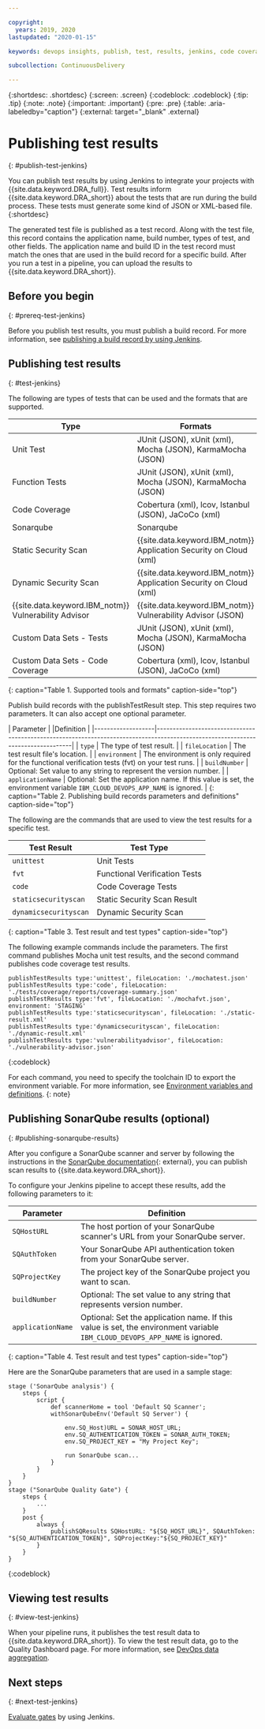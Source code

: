 ```yaml
---

copyright:
  years: 2019, 2020
lastupdated: "2020-01-15"

keywords: devops insights, publish, test, results, jenkins, code coverage, tests, verification, app, sonarqube, dashboard

subcollection: ContinuousDelivery

---
```


{:shortdesc: .shortdesc}
{:screen: .screen}
{:codeblock: .codeblock}
{:tip: .tip}
{:note: .note}
{:important: .important}
{:pre: .pre}
{:table: .aria-labeledby="caption"}
{:external: target="_blank" .external}

# Publishing test results
{: #publish-test-jenkins}

You can publish test results by using Jenkins to integrate your projects with {{site.data.keyword.DRA_full}}. Test results inform {{site.data.keyword.DRA_short}} about the tests that are run during the build process. These tests must generate some kind of JSON or XML-based file. 
{:shortdesc}

The generated test file is published as a test record. Along with the test file, this record contains the application name, build number, types of test, and other fields. The application name and build ID in the test record must match the ones that are used in the build record for a specific build. After you run a test in a pipeline, you can upload the results to {{site.data.keyword.DRA_short}}.

## Before you begin
{: #prereq-test-jenkins}

Before you publish test results, you must publish a build record. For more information, see [publishing a build record by using Jenkins](/docs/ContinuousDelivery?topic=ContinuousDelivery-publish-build-jenkins).


## Publishing test results
{: #test-jenkins}

The following are types of tests that can be used and the formats that are supported. 

| Type                                                 | Formats                                                            | 
|------------------------------------------------------|--------------------------------------------------------------------|
| Unit Test                                            | JUnit (JSON), xUnit (xml), Mocha (JSON), KarmaMocha (JSON)         | 
| Function Tests                                       | JUnit (JSON), xUnit (xml), Mocha (JSON), KarmaMocha (JSON)         | 
| Code Coverage                                        | Cobertura (xml), lcov, Istanbul (JSON), JaCoCo (xml)               |
| Sonarqube                                            | Sonarqube                                                          |
| Static Security Scan                                 | {{site.data.keyword.IBM_notm}} Application Security on Cloud (xml) |
| Dynamic Security Scan                                | {{site.data.keyword.IBM_notm}} Application Security on Cloud (xml) |
| {{site.data.keyword.IBM_notm}} Vulnerability Advisor | {{site.data.keyword.IBM_notm}} Vulnerability Advisor (JSON)        |
| Custom Data Sets - Tests                             | JUnit (JSON), xUnit (xml), Mocha (JSON), KarmaMocha (JSON)         |
| Custom Data Sets - Code Coverage                     | Cobertura (xml), lcov, Istanbul (JSON), JaCoCo (xml)               |
{: caption="Table 1. Supported tools and formats" caption-side="top"}

Publish build records with the publishTestResult step. This step requires two parameters. It can also accept one optional parameter.

| Parameter         | |Definition                                                                                                                     |
|-------------------|---------------------------------------------------------------------------------------------------------------------------------|
| `type`            | The type of test result.                                                                                                        |
| `fileLocation`    | The test result file's location.                                                                                                |
| `environment`     | The environment is only required for the functional verification tests (fvt) on your test runs.                                 |
| `buildNumber`     | Optional: Set value to any string to represent the version number.                                                              |
| `applicationName` | Optional: Set the application name. If this value is set, the environment variable `IBM_CLOUD_DEVOPS_APP_NAME` is ignored. |
{: caption="Table 2. Publishing build records parameters and definitions" caption-side="top"}

The following are the commands that are used to view the test results for a specific test. 

| Test Result           | Test Type                     |
|-----------------------|-------------------------------|
| `unittest`            | Unit Tests                    |
| `fvt`                 | Functional Verification Tests |
| `code`                | Code Coverage Tests           |
| `staticsecurityscan`  | Static Security Scan Result   | 
| `dynamicsecurityscan` | Dynamic Security Scan         | 
{: caption="Table 3. Test result and test types" caption-side="top"}

The following example commands include the parameters. The first command publishes Mocha unit test results, and the second command publishes code coverage test results.
```
publishTestResults type:'unittest', fileLocation: './mochatest.json'
publishTestResults type:'code', fileLocation: './tests/coverage/reports/coverage-summary.json'
publishTestResults type:'fvt', fileLocation: './mochafvt.json', environment: 'STAGING'
publishTestResults type:'staticsecurityscan', fileLocation: './static-result.xml'
publishTestResults type:'dynamicsecurityscan', fileLocation: './dynamic-result.xml'
publishTestResults type:'vulnerabilityadvisor', fileLocation: './vulnerability-advisor.json'
```
{:codeblock}

For each command, you need to specify the toolchain ID to export the environment variable. For more information, see [Environment variables and definitions](/docs/ContinuousDelivery?topic=ContinuousDelivery-publish-build-jenkins). 
{: note} 


## Publishing SonarQube results (optional)
{: #publishing-sonarqube-results}

After you configure a SonarQube scanner and server by following the instructions in the [SonarQube documentation](https://docs.sonarqube.org/latest/analysis/scan/sonarscanner-for-jenkins/){: external}, you can publish scan results to {{site.data.keyword.DRA_short}}.

To configure your Jenkins pipeline to accept these results, add the following parameters to it:

| Parameter         | Definition                                                                                                                     |
|-------------------|--------------------------------------------------------------------------------------------------------------------------------|
| `SQHostURL`       | The host portion of your SonarQube scanner's URL from your SonarQube server.                                    |
| `SQAuthToken`     | Your SonarQube API authentication token from your SonarQube server.                                                  |
| `SQProjectKey`    | The project key of the SonarQube project you want to scan.                                                                     |
| `buildNumber`     | Optional: The set value to any string that represents version number.                                                             |
| `applicationName` | Optional: Set the application name. If this value is set, the environment variable `IBM_CLOUD_DEVOPS_APP_NAME` is ignored. |
{: caption="Table 4. Test result and test types" caption-side="top"}

Here are the SonarQube parameters that are used in a sample stage:
```
stage ('SonarQube analysis') {
    steps {
        script {
            def scannerHome = tool 'Default SQ Scanner';
            withSonarQubeEnv('Default SQ Server') {

                env.SQ_Host)URL = SONAR_HOST_URL;
                env.SQ_AUTHENTICATION_TOKEN = SONAR_AUTH_TOKEN;
                env.SQ_PROJECT_KEY = "My Project Key";

                run SonarQube scan...
            }
        }
    }
}
stage ("SonarQube Quality Gate") {
    steps {
        ...
    }
    post {
        always {
            publishSQResults SQHostURL: "${SQ_HOST_URL}", SQAuthToken: "${SQ_AUTHENTICATION_TOKEN}", SQProjectKey:"${SQ_PROJECT_KEY}"
        }
    }
}
```
{:codeblock}


## Viewing test results
{: #view-test-jenkins}

When your pipeline runs, it publishes the test result data to {{site.data.keyword.DRA_short}}. To view the test result data, go to the Quality Dashboard page. For more information, see [DevOps data aggregation](/docs/ContinuousDelivery?topic=ContinuousDelivery-devops-data-aggregation).


## Next steps
{: #next-test-jenkins}

[Evaluate gates](/docs/ContinuousDelivery?topic=ContinuousDelivery-evaluate-gates-jenkins) by using Jenkins.
